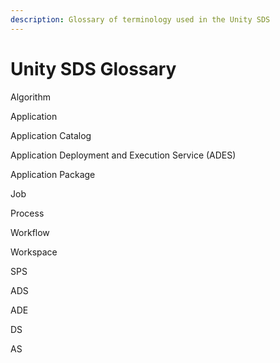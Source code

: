 ```yaml
---
description: Glossary of terminology used in the Unity SDS
---
```


# Unity SDS Glossary

Algorithm

Application

Application Catalog

Application Deployment and Execution Service (ADES)

Application Package

Job

Process

Workflow

Workspace

SPS

ADS

ADE

DS

AS
